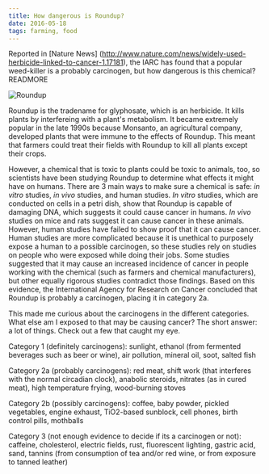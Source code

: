 ```yaml
---
title: How dangerous is Roundup?
date: 2016-05-18
tags: farming, food
---
```


Reported in [Nature News] (http://www.nature.com/news/widely-used-herbicide-linked-to-cancer-1.17181), the IARC has found that a popular weed-killer is a probably carcinogen, but how dangerous is this chemical?
READMORE

![Roundup](roundup.jpg)

Roundup is the tradename for glyphosate, which is an herbicide. It kills plants by interfereing with a plant's metabolism. It became extremely popular in the late 1990s because Monsanto, an agricultural company, developed plants that were immune to the effects of Roundup. This meant that farmers could treat their fields with Roundup to kill all plants except their crops. 

However, a chemical that is toxic to plants could be toxic to animals, too, so scientists have been studying Roundup to determine what effects it might have on humans. There are 3 main ways to make sure a chemical is safe: *in vitro* studies, *in vivo* studies, and human studies. *In vitro* studies, which are conducted on cells in a petri dish, show that Roundup is capable of damaging DNA, which suggests it could cause cancer in humans. *In vivo* studies on mice and rats suggest it can cause cancer in these animals. However, human studies have failed to show proof that it can cause cancer. Human studies are more complicated because it is unethical to purposely expose a human to a possible carcinogen, so these studies rely on studies on people who were exposed while doing their jobs. Some studies suggested that it may cause an increased incidence of cancer in people working with the chemical (such as farmers and chemical manufacturers), but other equally rigorous studies contradict those findings. Based on this evidence, the International Agency for Research on Cancer concluded that Roundup is probably a carcinogen, placing it in category 2a. 

This made me curious about the carcinogens in the different categories. What else am I exposed to that may be causing cancer? The short answer: a lot of things. Check out a few that caught my eye.

Category 1 (definitely carcinogens): sunlight, ethanol (from fermented beverages such as beer or wine), air pollution, mineral oil, soot, salted fish

Category 2a (probably carcinogens): red meat, shift work (that interferes with the normal circadian clock), anabolic steroids, nitrates (as in cured meat), high temperature frying, wood-burning stoves

Category 2b (possibly carcinogens): coffee, baby powder, pickled vegetables, engine exhaust, TiO2-based sunblock, cell phones, birth control pills, mothballs

Category 3 (not enough evidence to decide if its a carcinogen or not): caffeine, cholesterol, electric fields, rust, fluorescent lighting, gastric acid, sand, tannins (from consumption of tea and/or red wine, or from exposure to tanned leather)
